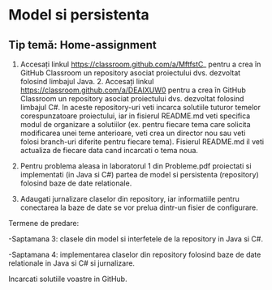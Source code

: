 # Model si persistenta

## Tip temă: Home-assignment


 1. Accesați linkul https://classroom.github.com/a/MftfstC_ pentru a crea în GitHub Classroom un repository asociat proiectului dvs. dezvoltat folosind limbajul Java. 2. Accesați linkul https://classroom.github.com/a/DEAIXUW0 pentru a crea în GitHub Classroom un repository asociat proiectului dvs. dezvoltat folosind limbajul C#. In aceste repository-uri veti incarca solutiile tuturor temelor corespunzatoare proiectului, iar in fisierul README.md veti specifica modul de organizare a solutiilor (ex. pentru fiecare tema care solicita modificarea unei teme anterioare, veti crea un director nou sau veti folosi branch-uri diferite pentru fiecare tema). Fisierul README.md il veti actualiza de fiecare data cand incarcati o tema noua.


 2. Pentru problema aleasa in laboratorul 1 din Probleme.pdf proiectati si implementati (in Java si C#) partea de model si persistenta (repository) folosind baze de date relationale.


 3. Adaugati jurnalizare claselor din repository, iar informatiile pentru conectarea la baze de date se vor prelua dintr-un fisier de configurare.



Termene de predare:


-Saptamana 3: clasele din model si interfetele de la repository in Java si C#.


-Saptamana 4: implementarea claselor din repository folosind baze de date relationale in Java si C# si jurnalizare.


Incarcati solutiile voastre in GitHub.
